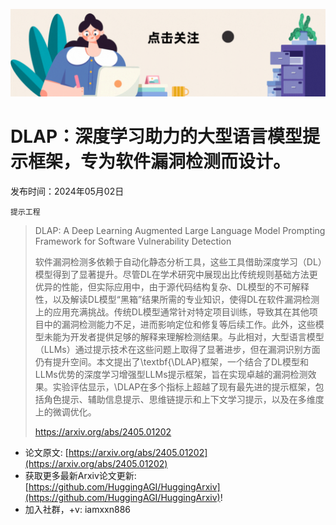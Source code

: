 ![](https://raw.githubusercontent.com/HuggingAGI/HuggingArxiv/main/imgs/follow2.gif)
# DLAP：深度学习助力的大型语言模型提示框架，专为软件漏洞检测而设计。
发布时间：2024年05月02日

`提示工程`
> DLAP: A Deep Learning Augmented Large Language Model Prompting Framework for Software Vulnerability Detection
>
> 软件漏洞检测多依赖于自动化静态分析工具，这些工具借助深度学习（DL）模型得到了显著提升。尽管DL在学术研究中展现出比传统规则基础方法更优异的性能，但实际应用中，由于源代码结构复杂、DL模型的不可解释性，以及解读DL模型“黑箱”结果所需的专业知识，使得DL在软件漏洞检测上的应用充满挑战。传统DL模型通常针对特定项目训练，导致其在其他项目中的漏洞检测能力不足，进而影响定位和修复等后续工作。此外，这些模型未能为开发者提供足够的解释来理解检测结果。与此相对，大型语言模型（LLMs）通过提示技术在这些问题上取得了显著进步，但在漏洞识别方面仍有提升空间。本文提出了\textbf{\DLAP}框架，一个结合了DL模型和LLMs优势的深度学习增强型LLMs提示框架，旨在实现卓越的漏洞检测效果。实验评估显示，\DLAP在多个指标上超越了现有最先进的提示框架，包括角色提示、辅助信息提示、思维链提示和上下文学习提示，以及在多维度上的微调优化。
>
> https://arxiv.org/abs/2405.01202



- 论文原文: [https://arxiv.org/abs/2405.01202](https://arxiv.org/abs/2405.01202)
- 获取更多最新Arxiv论文更新: [https://github.com/HuggingAGI/HuggingArxiv](https://github.com/HuggingAGI/HuggingArxiv)!
- 加入社群，+v: iamxxn886